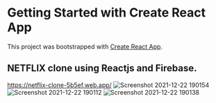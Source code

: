 # Getting Started with Create React App

This project was bootstrapped with [Create React App](https://github.com/facebook/create-react-app).

## NETFLIX clone using Reactjs and Firebase.

https://netflix-clone-5b5ef.web.app/
![Screenshot 2021-12-22 190154](https://user-images.githubusercontent.com/61231732/147100451-3e81e309-fb79-400d-aeab-a19e2eeb0555.png)
![Screenshot 2021-12-22 190112](https://user-images.githubusercontent.com/61231732/147100439-c1b644ea-48bb-4fad-9adc-288a19a64978.png)
![Screenshot 2021-12-22 190138](https://user-images.githubusercontent.com/61231732/147100448-c7f7e8d8-1e84-4df4-8201-9061adafa428.png)

